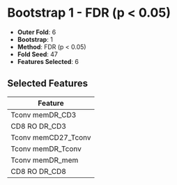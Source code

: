 # Bootstrap 1 - FDR (p < 0.05)

- **Outer Fold**: 6
- **Bootstrap**: 1
- **Method**: FDR (p < 0.05)
- **Fold Seed**: 47
- **Features Selected**: 6

## Selected Features

| Feature |
|---------|
| Tconv memDR_CD3 |
| CD8 RO DR_CD3 |
| Tconv memCD27_Tconv |
| Tconv memDR_Tconv |
| Tconv memDR_mem |
| CD8 RO DR_CD8 |
